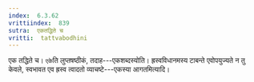 ```yaml
---
index:  6.3.62
vrittiindex:  839
sutra:  एकतद्धिते च
vritti:  tattvabodhini 
---
```


एक तद्धिते च। `एके`ति लुप्तषष्ठीकं, तदाह---एकशब्दस्योति। ह्रस्वविधानमस्य टाबन्ते एवोपयुज्यते न तु केवले, स्वभावत एव ह्रस्व त्वादतो व्याचष्टे---एकस्या आगतमित्यादि।

